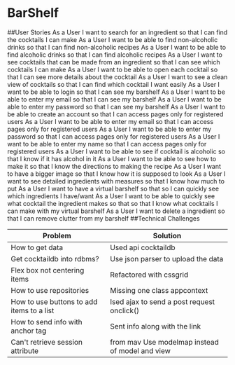 # BarShelf
##User Stories
As a	User	I want to	search for an ingredient	so that	I can find the cocktails I can make
As a	User	I want to	be able to find non-alcoholic drinks	so that	I can find non-alcoholic recipes
As a	User	I want to	be able to find alcoholic drinks	so that	I can find alcoholic recipes
As a	User	I want to	see cocktails that can be made from an ingredient	so that	I can see which cocktails I can make
As a	User	I want to	be able to open each cocktail 	so that	I can see more details about the cocktail
As a	User	I want to	see a clean view of cocktails	so that	I can find which cocktail I want easily
As a	User	I want to	be able to login	so that	I can see my barshelf
As a	User	I want to	be able to enter my email	so that	I can see my barshelf
As a	User	I want to	be able to enter my password	so that	I can see my barshelf
As a	User	I want to	be able to create an account	so that	I can access pages only for registered users
As a	User	I want to	be able to enter my email	so that	I can access pages only for registered users
As a	User	I want to	be able to enter my password	so that	I can access pages only for registered users
As a	User	I want to	be able to enter my name	so that	I can access pages only for registered users
As a	User	I want to	be able to see if cocktail is alcoholic	so that	I know if it has alcohol in it
As a	User	I want to	be able to see how to make it	so that	I know the directions to making the recipe
As a	User	I want to	have a bigger image	so that	I know how it is supposed to look
As a	User	I want to	see detailed ingredients with measures	so that	I know how much to put 
As a	User	I want to	have a virtual barshelf	so that	so I can quickly see which ingredients I have/want
As a	User	I want to	be able to quickly see what cocktail the ingredient makes	so that	so that I know what cocktails I can make with my virtual barshelf
As a	User	I want to	delete a ingredient	so that	I can remove clutter from my barshelf
##Technical Challenges 

Problem |	Solution
--------|----------
How to get data	| Used api cocktaildb
Get cocktaildb into rdbms? |	Use json parser to upload the data
Flex box not centering items |	Refactored with cssgrid
How to use repositories |	Missing one class appcontext
How to use buttons to add items to a list |	Ised ajax to send a post request onclick()
How to send info with anchor tag |	Sent info along with the link 
Can't retrieve session attribute | from mav	Use modelmap instead of model and view
